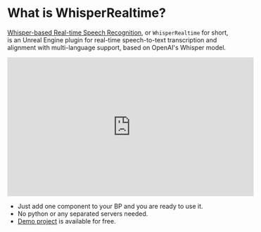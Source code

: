 # What is WhisperRealtime?

[Whisper-based Real-time Speech Recognition](https://www.unrealengine.com/marketplace/product/d293a6a427c94831888ca0f47bc5939b), or `WhisperRealtime` for short, is an Unreal Engine plugin for real-time speech-to-text transcription and alignment with multi-language support, based on OpenAI's Whisper model.

<iframe width="560" height="315" src="https://www.youtube.com/embed/hiLW7y5wrxs" title="YouTube video player" frameborder="0" allow="accelerometer; autoplay; clipboard-write; encrypted-media; gyroscope; picture-in-picture" allowfullscreen></iframe>

- Just add one component to your BP and you are ready to use it.
- No python or any separated servers needed.
- [Demo project](./demo-project-overview) is available for free.